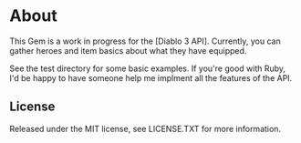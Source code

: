 About
=====

This Gem is a work in progress for the [Diablo 3 API].  Currently, you can gather 
heroes and item basics about what they have equipped.

See the test directory for some basic examples.  If you're good with Ruby, 
I'd be happy to have someone help me implment all the features of the API.

[d]: https://github.com/Blizzard/d3-api-docs "Diablo 3 API"

License
-------

Released under the MIT license, see LICENSE.TXT for more information.
